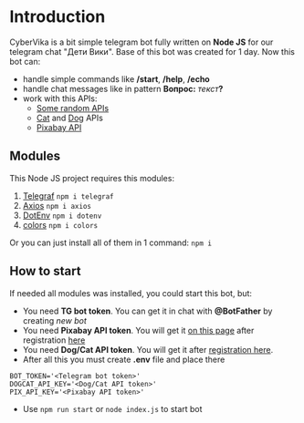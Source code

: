 # Introduction
CyberVika is a bit simple telegram bot fully written on **Node JS** for our telegram chat "Дети Вики".
Base of this bot was created for 1 day.
Now this bot can:
- handle simple commands like **/start**, **/help**, **/echo**
- handle chat messages like in pattern **Вопрос:** _текст_**?**
- work with this APIs:
  - [Some random APIs](https://some-random-api.ml/)
  - [Cat](https://api.thecatapi.com/) and [Dog](https://api.thedogapi.com/) APIs
  - [Pixabay API](https://pixabay.com/service/about/api/)
  
## Modules
This Node JS project requires this modules:
1) [Telegraf](https://github.com/telegraf/telegraf) `npm i telegraf`
2) [Axios](https://github.com/axios/axios) `npm i axios`
3) [DotEnv](https://github.com/motdotla/dotenv) `npm i dotenv`
4) [colors](https://github.com/Marak/colors.js) `npm i colors`

Or you can just install all of them in 1 command:
`npm i`

## How to start
If needed all modules was installed, you could start this bot, but:
- You need **TG bot token**. You can get it in chat with **@BotFather** by creating _new bot_
- You need **Pixabay API token**. You will get it [on this page](https://pixabay.com/api/docs/) after registration [here](https://pixabay.com/service/about/api/)
- You need **Dog/Cat API token**. You will get it after [registration here](https://thecatapi.com/signup).
- After all this you must create **.env** file and place there
```dotenv
BOT_TOKEN='<Telegram bot token>'
DOGCAT_API_KEY='<Dog/Cat API token>'
PIX_API_KEY='<Pixabay API token>'
```
- Use `npm run start` or `node index.js` to start bot